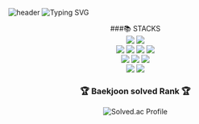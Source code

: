
![header](https://capsule-render.vercel.app/api?type=Waving&height=200&text=Suhyeon_Lee&fontColor=d5e6f5&color=timeGradient&animation=fadeIn)
![Typing SVG](https://readme-typing-svg.demolab.com/?lines=Welcome_to_my_github;)


<div align=center>###📚 STACKS</div>
<div align=center>
    <img src="https://img.shields.io/badge/Python-3776AB?style=for-the-badge&logo=Python&logoColor=white">
    <img src="https://img.shields.io/badge/java-007396?style=for-the-badge&logo=java&logoColor=white"> 
<br/>
    <img src="https://img.shields.io/badge/html5-E34F26?style=for-the-badge&logo=html5&logoColor=white">
    <img src="https://img.shields.io/badge/css-1572B6?style=for-the-badge&logo=css3&logoColor=white"> 
    <img src="https://img.shields.io/badge/JavaScript-F7DF1E?style=for-the-badge&logo=javascript&logoColor=white">
    <img src="https://img.shields.io/badge/react-61DAFB?style=for-the-badge&logo=react&logoColor=white">
<br/>
    <img src="https://img.shields.io/badge/typeScript-3178C6?style=for-the-badge&logo=typescript&logoColor=white">
    <img src="https://img.shields.io/badge/next.js-8D5A9E?style=for-the-badge&logo=next.js&logoColor=white">
    <img src="https://img.shields.io/badge/reactQuery-FF4154?style=for-the-badge&logo=reactquery&logoColor=white">

<div>
<img src="https://github-readme-stats.vercel.app/api?username=shuding0307&show_icons=true&theme=transparent" >
    <img src="https://github-readme-stats.vercel.app/api/top-langs/?username=shuding0307&layout=compact&theme=transparent" >

</div>

<h3>🏆 Baekjoon solved Rank 🏆</h3>

![Solved.ac Profile](http://mazassumnida.wtf/api/v2/generate_badge?boj=shuding)

</div>








<!--
**shuding0307/shuding0307** is a ✨ _special_ ✨ repository because its `README.md` (this file) appears on your GitHub profile.

Here are some ideas to get you started:

- 🔭 I’m currently working on ...
- 🌱 I’m currently learning ...
- 👯 I’m looking to collaborate on ...
- 🤔 I’m looking for help with ...
- 💬 Ask me about ...
- 📫 How to reach me: ...
- 😄 Pronouns: ...
- ⚡ Fun fact: ...
-->
